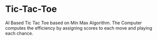 # Tic-Tac-Toe



AI Based Tic Tac Toe based on Min Max Algorithm.
The Computer computes the efficiency by assigning scores to each move and playing each chance.
